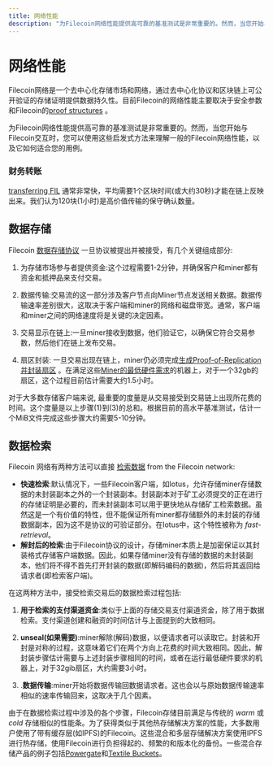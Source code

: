 ```yaml
---
title: 网络性能
description: "为Filecoin网络性能提供高可靠的基准测试是非常重要的。然而，当您开始与Filecoin交互时，您可以使用这些启发式方法来理解一般的Filecoin网络性能，以及它如何适合您的用例."
---
```


# 网络性能

Filecoin网络是一个去中心化存储市场和网络，通过去中心化协议和区块链上可公开验证的存储证明提供数据持久性。目前Filecoin的网络性能主要取决于安全参数和Filecoin的[proof structures](https://spec.filecoin.io/#algorithms__pos) 。

为Filecoin网络性能提供高可靠的基准测试是非常重要的。然而，当您开始与Filecoin交互时，您可以使用这些启发式方法来理解一般的Filecoin网络性能，以及它如何适合您的用例。

### 财务转账

 [transferring FIL](../get-started/lotus/send-and-receive-fil.md#sending-fil) 通常非常快，平均需要1个区块时间(或大约30秒)才能在链上反映出来。我们认为120块(1小时)是高价值传输的保守确认数量。

## 数据存储

Filecoin [数据存储协议](../store/lotus/store-data.md) 一旦协议被提出并被接受，有几个关键组成部分:

1. 为存储市场参与者提供资金:这个过程需要1-2分钟，并确保客户和miner都有资金和抵押品来支付交易。

2. 数据传输:交易流的这一部分涉及客户节点向Miner节点发送相关数据。数据传输速率差别很大，这取决于客户端和miner的网络和磁盘带宽。通常，客户端和miner之间的网络速度将是关键的决定因素。

3. 交易显示在链上:一旦miner接收到数据，他们验证它，以确保它符合交易参数，然后他们在链上发布交易。

4. 扇区封装: 一旦交易出现在链上，miner仍必须完成[生成Proof-of-Replication并封装扇区](https://spec.filecoin.io/#systems__filecoin_mining__sector__adding_storage) 。在满足这些[Miner的最低硬件需求](../mine/hardware-requirements.md#general-hardware-requirements)的机器上，对于一个32gb的扇区，这个过程目前估计需要大约1.5小时。

对于大多数存储客户端来说, 最重要的度量是从交易接受到交易链上出现所花费的时间。这个度量是以上步骤(1)到(3)的总和。根据目前的高水平基准测试，估计一个MiB文件完成这些步骤大约需要5-10分钟。

## 数据检索

Filecoin 网络有两种方法可以直接 [检索数据](../store/lotus/retrieve-data.md#overview) from the Filecoin network:

- **快速检索**:默认情况下，一些Filecoin客户端，如lotus，允许存储miner存储数据的未封装副本之外的一个封装副本。封装副本对于矿工必须提交的正在进行的存储证明是必要的，而未封装副本可以用于更快地从存储矿工检索数据。虽然这是一个有价值的特性，但不能保证所有miner都存储额外的未封装的存储数据副本，因为这不是协议的可验证部分。在lotus中，这个特性被称为 _fast-retrieval_。
- **解封后的检索**:由于Filecoin协议的设计，存储miner本质上是加密保证以其封装格式存储客户端数据。因此，如果存储miner没有存储的数据的未封装副本，他们将不得不首先打开封装的数据(即解码编码的数据)，然后将其返回给请求者(即检索客户端)。

在这两种方法中，接受检索交易后的数据检索过程包括:

1. **用于检索的支付渠道资金**:类似于上面的存储交易支付渠道资金，除了用于数据检索。支付渠道创建和融资的时间估计与上面提到的大致相同。

2. **unseal(如果需要)**:miner解除(解码)数据，以便请求者可以读取它。封装和开封是对称的过程，这意味着它们在两个方向上花费的时间大致相同。因此，解封装步骤估计需要与上述封装步骤相同的时间，或者在运行最低硬件要求的机器上，对于32gib扇区，大约需要3小时。

3. .**数据传输**:miner开始将数据传输回数据请求者。这也会以与原始数据传输速率相似的速率传输回来，这取决于几个因素。

由于在数据检索过程中涉及的各个步骤，Filecoin存储目前满足与传统的 _warm_ 或 _cold_ 存储相似的性能条。为了获得类似于其他热存储解决方案的性能，大多数用户使用了带有缓存层(如IPFS)的Filecoin。这些混合和多层存储解决方案使用IPFS进行热存储，使用Filecoin进行负担得起的、频繁的和版本化的备份。一些混合存储产品的例子包括[Powergate](../build/powergate.md)和[Textile Buckets](../build/filecoin-pin-services.md)。

